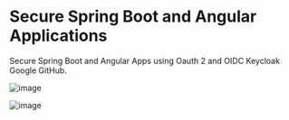 # Secure Spring Boot and Angular Applications
Secure Spring Boot and Angular Apps using Oauth 2 and OIDC Keycloak Google GitHub.

![image](https://github.com/el-moudni-hicham/secure-spring-angular-apps-oauth2-oidc-keycloak-google-github/assets/85403056/9624c0bd-302b-4ec1-9439-a9fa042c1a37)

![image](https://github.com/el-moudni-hicham/secure-spring-angular-apps-oauth2-oidc-keycloak-google-github/assets/85403056/e1236730-f62d-4c46-96be-001a261d08ad)


